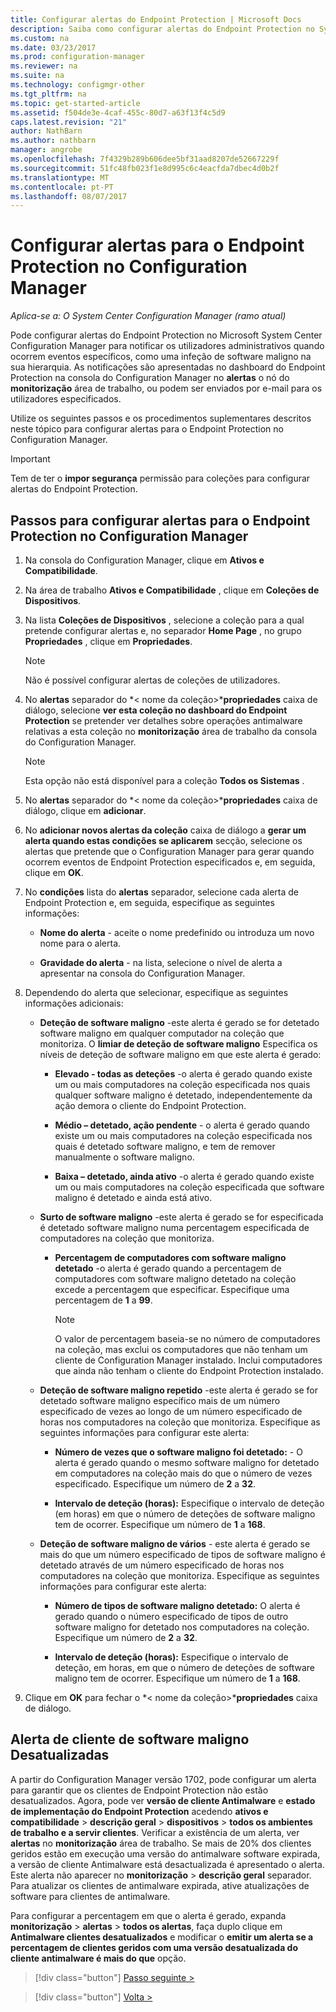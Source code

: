 ```yaml
---
title: Configurar alertas do Endpoint Protection | Microsoft Docs
description: Saiba como configurar alertas do Endpoint Protection no System Center Configuration Manager.
ms.custom: na
ms.date: 03/23/2017
ms.prod: configuration-manager
ms.reviewer: na
ms.suite: na
ms.technology: configmgr-other
ms.tgt_pltfrm: na
ms.topic: get-started-article
ms.assetid: f504de3e-4caf-455c-80d7-a63f13f4c5d9
caps.latest.revision: "21"
author: NathBarn
ms.author: nathbarn
manager: angrobe
ms.openlocfilehash: 7f4329b289b606dee5bf31aad8207de52667229f
ms.sourcegitcommit: 51fc48fb023f1e8d995c6c4eacfda7dbec4d0b2f
ms.translationtype: MT
ms.contentlocale: pt-PT
ms.lasthandoff: 08/07/2017
---
```

#  <a name="configure-alerts-for-endpoint-protection-in-configuration-manager"></a>Configurar alertas para o Endpoint Protection no Configuration Manager

*Aplica-se a: O System Center Configuration Manager (ramo atual)*

 Pode configurar alertas do Endpoint Protection no Microsoft System Center Configuration Manager para notificar os utilizadores administrativos quando ocorrem eventos específicos, como uma infeção de software maligno na sua hierarquia. As notificações são apresentadas no dashboard do Endpoint Protection na consola do Configuration Manager no **alertas** o nó do **monitorização** área de trabalho, ou podem ser enviados por e-mail para os utilizadores especificados.

 Utilize os seguintes passos e os procedimentos suplementares descritos neste tópico para configurar alertas para o Endpoint Protection no Configuration Manager.

> [!IMPORTANT]
>  Tem de ter o **impor segurança** permissão para coleções para configurar alertas do Endpoint Protection.

## <a name="steps-to-configure-alerts-for-endpoint-protection-in-configuration-manager"></a>Passos para configurar alertas para o Endpoint Protection no Configuration Manager

1.  Na consola do Configuration Manager, clique em **Ativos e Compatibilidade**.

2.  Na área de trabalho **Ativos e Compatibilidade** , clique em **Coleções de Dispositivos**.

3.  Na lista **Coleções de Dispositivos** , selecione a coleção para a qual pretende configurar alertas e, no separador **Home Page** , no grupo **Propriedades** , clique em **Propriedades**.

    > [!NOTE]
    >  Não é possível configurar alertas de coleções de utilizadores.

4.  No **alertas** separador do *< nome da coleção\>***propriedades** caixa de diálogo, selecione **ver esta coleção no dashboard do Endpoint Protection** se pretender ver detalhes sobre operações antimalware relativas a esta coleção no **monitorização** área de trabalho da consola do Configuration Manager.

    > [!NOTE]
    >  Esta opção não está disponível para a coleção **Todos os Sistemas** .

5.  No **alertas** separador do *< nome da coleção\>***propriedades** caixa de diálogo, clique em **adicionar**.

6.  No **adicionar novos alertas da coleção** caixa de diálogo a **gerar um alerta quando estas condições se aplicarem** secção, selecione os alertas que pretende que o Configuration Manager para gerar quando ocorrem eventos de Endpoint Protection especificados e, em seguida, clique em **OK**.

7.  No **condições** lista do **alertas** separador, selecione cada alerta de Endpoint Protection e, em seguida, especifique as seguintes informações:

    -   **Nome do alerta** - aceite o nome predefinido ou introduza um novo nome para o alerta.

    -   **Gravidade do alerta** - na lista, selecione o nível de alerta a apresentar na consola do Configuration Manager.

8.  Dependendo do alerta que selecionar, especifique as seguintes informações adicionais:

    -   **Deteção de software maligno** -este alerta é gerado se for detetado software maligno em qualquer computador na coleção que monitoriza. O **limiar de deteção de software maligno** Especifica os níveis de deteção de software maligno em que este alerta é gerado:

        -   **Elevado - todas as deteções** -o alerta é gerado quando existe um ou mais computadores na coleção especificada nos quais qualquer software maligno é detetado, independentemente da ação demora o cliente do Endpoint Protection.

        -   **Médio – detetado, ação pendente** - o alerta é gerado quando existe um ou mais computadores na coleção especificada nos quais é detetado software maligno, e tem de remover manualmente o software maligno.

        -   **Baixa – detetado, ainda ativo** -o alerta é gerado quando existe um ou mais computadores na coleção especificada que software maligno é detetado e ainda está ativo.

    -   **Surto de software maligno** -este alerta é gerado se for especificada é detetado software maligno numa percentagem especificada de computadores na coleção que monitoriza.

        -   **Percentagem de computadores com software maligno detetado** -o alerta é gerado quando a percentagem de computadores com software maligno detetado na coleção excede a percentagem que especificar. Especifique uma percentagem de **1** a **99**.

            > [!NOTE]
            >  O valor de percentagem baseia-se no número de computadores na coleção, mas exclui os computadores que não tenham um cliente de Configuration Manager instalado. Inclui computadores que ainda não tenham o cliente do Endpoint Protection instalado.

    -   **Deteção de software maligno repetido** -este alerta é gerado se for detetado software maligno específico mais de um número especificado de vezes ao longo de um número especificado de horas nos computadores na coleção que monitoriza. Especifique as seguintes informações para configurar este alerta:

        -   **Número de vezes que o software maligno foi detetado:** - O alerta é gerado quando o mesmo software maligno for detetado em computadores na coleção mais do que o número de vezes especificado. Especifique um número de **2** a **32**.

        -   **Intervalo de deteção (horas):** Especifique o intervalo de deteção (em horas) em que o número de deteções de software maligno tem de ocorrer. Especifique um número de **1** a **168**.

    -   **Deteção de software maligno de vários** - este alerta é gerado se mais do que um número especificado de tipos de software maligno é detetado através de um número especificado de horas nos computadores na coleção que monitoriza. Especifique as seguintes informações para configurar este alerta:

        -   **Número de tipos de software maligno detetado:** O alerta é gerado quando o número especificado de tipos de outro software maligno for detetado nos computadores na coleção. Especifique um número de **2** a **32**.

        -   **Intervalo de deteção (horas):** Especifique o intervalo de deteção, em horas, em que o número de deteções de software maligno tem de ocorrer. Especifique um número de **1** a **168**.

9. Clique em **OK** para fechar o *< nome da coleção\>***propriedades** caixa de diálogo.  

## <a name="alert-for-outdated-malware-client"></a>Alerta de cliente de software maligno Desatualizadas

A partir do Configuration Manager versão 1702, pode configurar um alerta para garantir que os clientes de Endpoint Protection não estão desatualizados. Agora, pode ver **versão de cliente Antimalware** e **estado de implementação do Endpoint Protection** acedendo **ativos e compatibilidade** > **descrição geral** > **dispositivos** > **todos os ambientes de trabalho e a servir clientes**. Verificar a existência de um alerta, ver **alertas** no **monitorização** área de trabalho. Se mais de 20% dos clientes geridos estão em execução uma versão do antimalware software expirada, a versão de cliente Antimalware está desactualizada é apresentado o alerta. Este alerta não aparecer no **monitorização** > **descrição geral** separador. Para atualizar os clientes de antimalware expirada, ative atualizações de software para clientes de antimalware.

Para configurar a percentagem em que o alerta é gerado, expanda **monitorização** > **alertas** > **todos os alertas**, faça duplo clique em **Antimalware clientes desatualizados** e modificar o **emitir um alerta se a percentagem de clientes geridos com uma versão desatualizada do cliente antimalware é mais do que** opção.

> [!div class="button"]
[Passo seguinte >](endpoint-definition-updates.md)

> [!div class="button"]
[Volta >](endpoint-protection-site-role.md)
